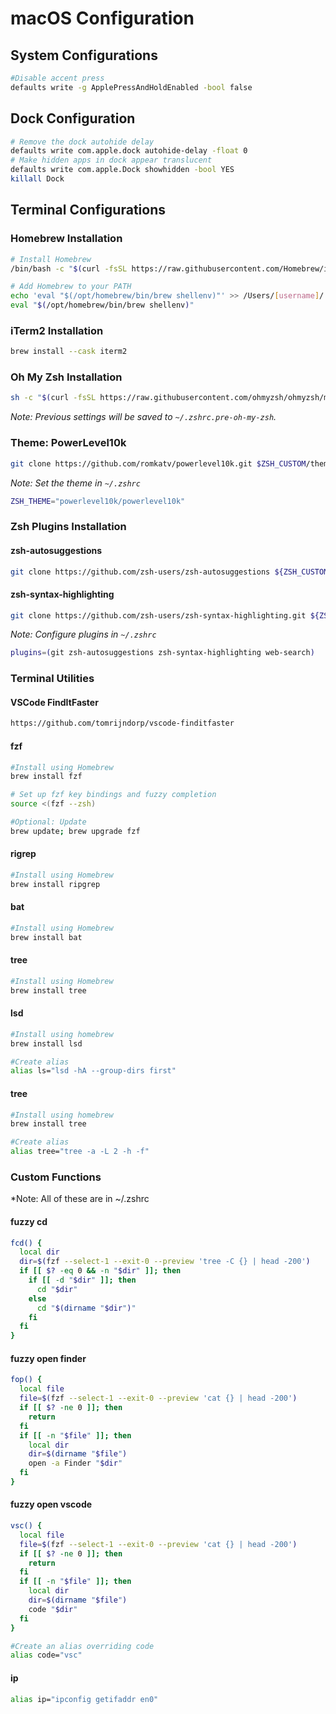# macOS Configuration

## System Configurations

```sh
#Disable accent press
defaults write -g ApplePressAndHoldEnabled -bool false
```

## Dock Configuration

```sh
# Remove the dock autohide delay
defaults write com.apple.dock autohide-delay -float 0
# Make hidden apps in dock appear translucent
defaults write com.apple.Dock showhidden -bool YES
killall Dock
```

## Terminal Configurations

### Homebrew Installation

```sh
# Install Homebrew
/bin/bash -c "$(curl -fsSL https://raw.githubusercontent.com/Homebrew/install/HEAD/install.sh)"

# Add Homebrew to your PATH
echo 'eval "$(/opt/homebrew/bin/brew shellenv)"' >> /Users/[username]/.zprofile
eval "$(/opt/homebrew/bin/brew shellenv)"
```

### iTerm2 Installation

```sh
brew install --cask iterm2
```

### Oh My Zsh Installation

```sh
sh -c "$(curl -fsSL https://raw.githubusercontent.com/ohmyzsh/ohmyzsh/master/tools/install.sh)"
```

_Note: Previous settings will be saved to `~/.zshrc.pre-oh-my-zsh`._

### Theme: PowerLevel10k

```sh
git clone https://github.com/romkatv/powerlevel10k.git $ZSH_CUSTOM/themes/powerlevel10k
```

_Note: Set the theme in `~/.zshrc`_

```sh
ZSH_THEME="powerlevel10k/powerlevel10k"
```

### Zsh Plugins Installation

#### zsh-autosuggestions

```sh
git clone https://github.com/zsh-users/zsh-autosuggestions ${ZSH_CUSTOM:-~/.oh-my-zsh/custom}/plugins/zsh-autosuggestions
```

#### zsh-syntax-highlighting

```sh
git clone https://github.com/zsh-users/zsh-syntax-highlighting.git ${ZSH_CUSTOM:-~/.oh-my-zsh/custom}/plugins/zsh-syntax-highlighting
```

_Note: Configure plugins in `~/.zshrc`_

```sh
plugins=(git zsh-autosuggestions zsh-syntax-highlighting web-search)
```

### Terminal Utilities

#### VSCode FindItFaster

```sh
https://github.com/tomrijndorp/vscode-finditfaster
```

#### fzf

```sh
#Install using Homebrew
brew install fzf

# Set up fzf key bindings and fuzzy completion
source <(fzf --zsh)

#Optional: Update
brew update; brew upgrade fzf
```

#### rigrep

```sh
#Install using Homebrew
brew install ripgrep
```

#### bat

```sh
#Install using Homebrew
brew install bat
```

#### tree

```sh
#Install using Homebrew
brew install tree
```

#### lsd

```sh
#Install using homebrew
brew install lsd

#Create alias
alias ls="lsd -hA --group-dirs first"
```

#### tree

```sh
#Install using homebrew
brew install tree

#Create alias
alias tree="tree -a -L 2 -h -f"
```

### Custom Functions

\*Note: All of these are in ~/.zshrc

#### fuzzy cd

```sh
fcd() {
  local dir
  dir=$(fzf --select-1 --exit-0 --preview 'tree -C {} | head -200')
  if [[ $? -eq 0 && -n "$dir" ]]; then
    if [[ -d "$dir" ]]; then
      cd "$dir"
    else
      cd "$(dirname "$dir")"
    fi
  fi
}
```

#### fuzzy open finder

```sh
fop() {
  local file
  file=$(fzf --select-1 --exit-0 --preview 'cat {} | head -200')
  if [[ $? -ne 0 ]]; then
    return
  fi
  if [[ -n "$file" ]]; then
    local dir
    dir=$(dirname "$file")
    open -a Finder "$dir"
  fi
}
```

#### fuzzy open vscode

```sh
vsc() {
  local file
  file=$(fzf --select-1 --exit-0 --preview 'cat {} | head -200')
  if [[ $? -ne 0 ]]; then
    return
  fi
  if [[ -n "$file" ]]; then
    local dir
    dir=$(dirname "$file")
    code "$dir"
  fi
}

#Create an alias overriding code
alias code="vsc"
```

#### ip

```sh
alias ip="ipconfig getifaddr en0"
```
